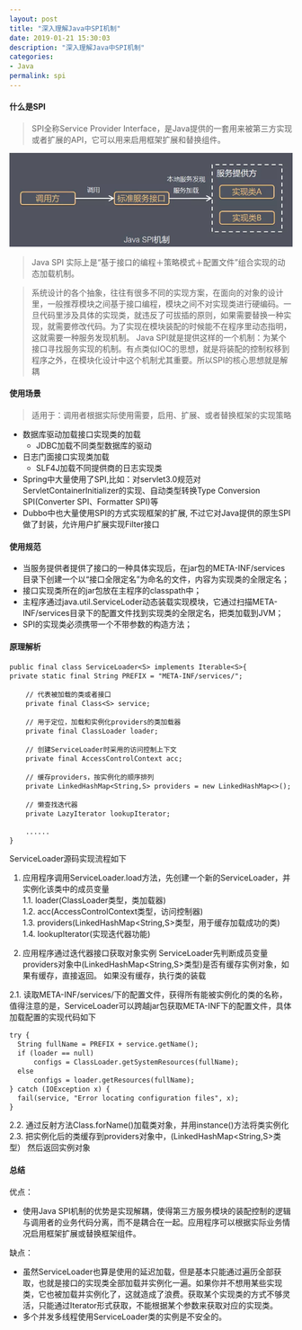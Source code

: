 ```yaml
---
layout: post
title: "深入理解Java中SPI机制"
date: 2019-01-21 15:30:03
description: "深入理解Java中SPI机制"
categories:
- Java
permalink: spi
---
```


#### 什么是SPI

> SPI全称Service Provider Interface，是Java提供的一套用来被第三方实现或者扩展的API，它可以用来启用框架扩展和替换组件。

![](/assets/img/spi.png)

> Java SPI 实际上是“基于接口的编程＋策略模式＋配置文件”组合实现的动态加载机制。

> 系统设计的各个抽象，往往有很多不同的实现方案，在面向的对象的设计里，一般推荐模块之间基于接口编程，模块之间不对实现类进行硬编码。一旦代码里涉及具体的实现类，就违反了可拔插的原则，如果需要替换一种实现，就需要修改代码。为了实现在模块装配的时候能不在程序里动态指明，这就需要一种服务发现机制。
Java SPI就是提供这样的一个机制：为某个接口寻找服务实现的机制。有点类似IOC的思想，就是将装配的控制权移到程序之外，在模块化设计中这个机制尤其重要。所以SPI的核心思想就是解耦

#### 使用场景

> 适用于：调用者根据实际使用需要，启用、扩展、或者替换框架的实现策略

- 数据库驱动加载接口实现类的加载
  - JDBC加载不同类型数据库的驱动
- 日志门面接口实现类加载
  - SLF4J加载不同提供商的日志实现类
- Spring中大量使用了SPI,比如：对servlet3.0规范对ServletContainerInitializer的实现、自动类型转换Type Conversion SPI(Converter SPI、Formatter SPI)等
- Dubbo中也大量使用SPI的方式实现框架的扩展, 不过它对Java提供的原生SPI做了封装，允许用户扩展实现Filter接口

#### 使用规范

- 当服务提供者提供了接口的一种具体实现后，在jar包的META-INF/services目录下创建一个以“接口全限定名”为命名的文件，内容为实现类的全限定名；
- 接口实现类所在的jar包放在主程序的classpath中；
- 主程序通过java.util.ServiceLoder动态装载实现模块，它通过扫描META-INF/services目录下的配置文件找到实现类的全限定名，把类加载到JVM；
- SPI的实现类必须携带一个不带参数的构造方法；

#### 原理解析

```vim
public final class ServiceLoader<S> implements Iterable<S>{
private static final String PREFIX = "META-INF/services/";

    // 代表被加载的类或者接口
    private final Class<S> service;

    // 用于定位，加载和实例化providers的类加载器
    private final ClassLoader loader;

    // 创建ServiceLoader时采用的访问控制上下文
    private final AccessControlContext acc;

    // 缓存providers，按实例化的顺序排列
    private LinkedHashMap<String,S> providers = new LinkedHashMap<>();

    // 懒查找迭代器
    private LazyIterator lookupIterator;

    ......
}
```

ServiceLoader源码实现流程如下
1. 应用程序调用ServiceLoader.load方法，先创建一个新的ServiceLoader，并实例化该类中的成员变量  
  1.1. loader(ClassLoader类型，类加载器)  
  1.2. acc(AccessControlContext类型，访问控制器)  
  1.3. providers(LinkedHashMap<String,S>类型，用于缓存加载成功的类)  
  1.4. lookupIterator(实现迭代器功能)  

2. 应用程序通过迭代器接口获取对象实例 ServiceLoader先判断成员变量providers对象中(LinkedHashMap<String,S>类型)是否有缓存实例对象，如果有缓存，直接返回。 如果没有缓存，执行类的装载  

  2.1. 读取META-INF/services/下的配置文件，获得所有能被实例化的类的名称，值得注意的是，ServiceLoader可以跨越jar包获取META-INF下的配置文件，具体加载配置的实现代码如下

  ```vim
  try {
    String fullName = PREFIX + service.getName();
    if (loader == null)
        configs = ClassLoader.getSystemResources(fullName);
    else
        configs = loader.getResources(fullName);
  } catch (IOException x) {
    fail(service, "Error locating configuration files", x);
  }
  ```

  2.2. 通过反射方法Class.forName()加载类对象，并用instance()方法将类实例化  
  2.3. 把实例化后的类缓存到providers对象中，(LinkedHashMap<String,S>类型） 然后返回实例对象

#### 总结
优点：
- 使用Java SPI机制的优势是实现解耦，使得第三方服务模块的装配控制的逻辑与调用者的业务代码分离，而不是耦合在一起。应用程序可以根据实际业务情况启用框架扩展或替换框架组件。

缺点：
- 虽然ServiceLoader也算是使用的延迟加载，但是基本只能通过遍历全部获取，也就是接口的实现类全部加载并实例化一遍。如果你并不想用某些实现类，它也被加载并实例化了，这就造成了浪费。获取某个实现类的方式不够灵活，只能通过Iterator形式获取，不能根据某个参数来获取对应的实现类。
- 多个并发多线程使用ServiceLoader类的实例是不安全的。

